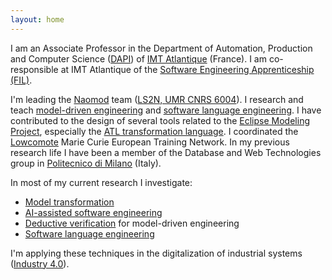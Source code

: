 ```yaml
---
layout: home
---
```


I am an Associate Professor in the Department of Automation, Production and Computer Science ([DAPI](https://www.imt-atlantique.fr/en/about/departments/dapi)) of [IMT Atlantique](http://www.imt-atlantique.fr/) (France). I am co-responsible at IMT Atlantique of the [Software Engineering Apprenticeship (FIL)](https://www.imt-atlantique.fr/fr/formation/ingenieur-apprentissage/ingenierie-logicielle). 

I'm leading the [Naomod](https://naomod.github.io/) team ([LS2N, UMR CNRS 6004](http://ls2n.fr/)). I research and teach [model-driven engineering](https://en.wikipedia.org/wiki/Model-driven_engineering) and [software language engineering](https://en.wikipedia.org/wiki/Domain-specific_language). I have contributed to the design of several tools related to the [Eclipse Modeling Project](https://www.eclipse.org/modeling/), especially the [ATL transformation language](https://www.eclipse.org/atl/). I coordinated the [Lowcomote](https://lowcomote.eu/) Marie Curie European Training Network. In my previous research life I have been a member of the Database and Web Technologies group in [Politecnico di Milano](http://www.polimi.it/en/english-version/) (Italy).

In most of my current research I investigate:

* [Model transformation](https://en.wikipedia.org/wiki/Model_transformation)
* [AI-assisted software engineering](https://en.wikipedia.org/wiki/Applications_of_artificial_intelligence#AI-powered_code_assisting_tools)
* [Deductive verification](https://en.wikipedia.org/wiki/Formal_verification#Approaches) for model-driven engineering
* [Software language engineering](https://en.wikipedia.org/wiki/Domain-specific_language)

I'm applying these techniques in the digitalization of industrial systems ([Industry 4.0](https://en.wikipedia.org/wiki/Fourth_Industrial_Revolution)).
